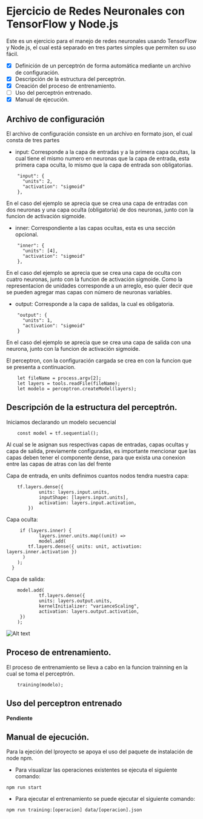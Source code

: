 # Ejercicio de Redes Neuronales con TensorFlow y Node.js

Este es un ejercicio para el manejo de redes neuronales usando TensorFlow y Node.js, el cual está separado en tres partes simples
que permiten su uso fácil.

- [X] Definición de un perceptrón de forma automática mediante un archivo de configuración.
- [X] Descripción de la estructura del perceptrón.
- [X] Creación del proceso de entrenamiento.
- [ ] Uso del perceptrón entrenado.
- [X] Manual de ejecución.

## Archivo de configuración

El archivo de configuración consiste en un archivo en formato json, el cual consta de tres partes
- input: Corresponde a la capa de entradas y a la primera capa ocultas, la cual tiene el mismo numero en neuronas que la capa de entrada, esta primera capa oculta, lo mismo que la capa de entrada son obligatorias.
```
    "input": {
      "units": 2,
      "activation": "sigmoid"
    },
```
En el caso del ejemplo se aprecia que se crea una capa de entradas con dos neuronas y una capa oculta (obligatoria) de dos neuronas, junto con la funcion de activación sigmoide.
- inner: Correspondiente a las capas ocultas, esta es una sección opcional.
```
    "inner": {
      "units": [4],
      "activation": "sigmoid"
    },
```
En el caso del ejemplo se aprecia que se crea una capa de oculta con cuatro neuronas, junto con la funcion de activación sigmoide. Como la representacion de unidades corresponde a un arreglo, eso quier decir que se pueden agregar mas capas con número de neuronas variables.
- output: Corresponde a la capa de salidas, la cual es obligatoria.
```
    "output": {
      "units": 1,
      "activation": "sigmoid"
    }
```
En el caso del ejemplo se aprecia que se crea una capa de salida con una neurona, junto con la funcion de activación sigmoide.

El perceptron, con la configuración cargada se crea en con la funcion que se presenta a continuacion.
```
    let fileName = process.argv[2];
    let layers = tools.readFile(fileName);
    let modelo = perceptron.createModel(layers);
```
## Descripción de la estructura del perceptrón.

Iniciamos declarando un modelo secuencial
```
	const model = tf.sequential();
```
Al cual se le asignan sus respectivas capas de entradas, capas ocultas y capa de salida, previamente configuradas, es importante mencionar que las capas deben tener el componente dense, para que exista una conexion entre las capas de atras con las del frente

	
Capa de entrada, en units definimos cuantos nodos tendra nuestra capa:
```	
	tf.layers.dense({
      		units: layers.input.units,
      		inputShape: [layers.input.units],
      		activation: layers.input.activation,
    	})
```
Capa oculta:
```
	 if (layers.inner) {
    		layers.inner.units.map((unit) =>
      		model.add(
        tf.layers.dense({ units: unit, activation: layers.inner.activation })
      )
    );
  }
```
Capa de salida:
```
	model.add(
    		tf.layers.dense({
      		units: layers.output.units,
      		kernelInitializer: "varianceScaling",
      		activation: layers.output.activation,
   	 })
	);
```
![Alt text](https://github.com/olarguz/neuronales/blob/feature/descripcion/images/ejemploAND.png?raw=true "Operador AND")

## Proceso de entrenamiento.

El proceso de entrenamiento se lleva a cabo en la funcion trainning en la cual se toma el perceptrón.

```
    training(modelo);
```

## Uso del perceptron entrenado

__Pendiente__

## Manual de ejecución.

Para la ejeción del lproyecto se apoya el uso del paquete de instalación de node npm.
- Para visualizar las operaciones existentes se ejecuta el siguiente comando:
```
npm run start
```
- Para ejecutar el entrenamiento se puede ejecutar el siguiente comando:
```
npm run training:[operacion] data/[operacion].json
```
